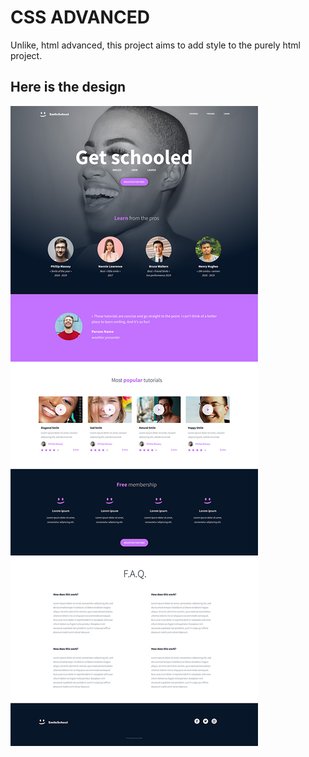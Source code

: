 # CSS ADVANCED

Unlike, html advanced, this project aims to add style to the purely html project.

## Here is the design

![alt text](design.jpg)